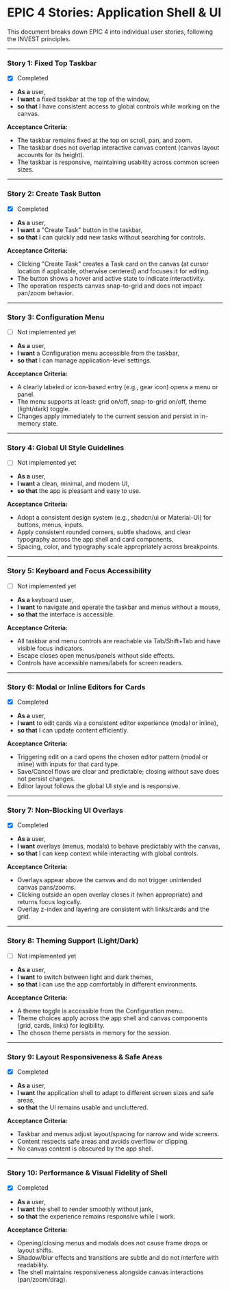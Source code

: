 # EPIC 4 Stories: Application Shell & UI

This document breaks down EPIC 4 into individual user stories, following the INVEST principles.

---

### Story 1: Fixed Top Taskbar
- [x] Completed

- **As a** user,
- **I want** a fixed taskbar at the top of the window,
- **so that** I have consistent access to global controls while working on the canvas.

**Acceptance Criteria:**

- The taskbar remains fixed at the top on scroll, pan, and zoom.
- The taskbar does not overlap interactive canvas content (canvas layout accounts for its height).
- The taskbar is responsive, maintaining usability across common screen sizes.

---

### Story 2: Create Task Button
- [x] Completed

- **As a** user,
- **I want** a "Create Task" button in the taskbar,
- **so that** I can quickly add new tasks without searching for controls.

**Acceptance Criteria:**

- Clicking "Create Task" creates a Task card on the canvas (at cursor location if applicable, otherwise centered) and focuses it for editing.
- The button shows a hover and active state to indicate interactivity.
- The operation respects canvas snap-to-grid and does not impact pan/zoom behavior.

---

### Story 3: Configuration Menu
- [ ] Not implemented yet

- **As a** user,
- **I want** a Configuration menu accessible from the taskbar,
- **so that** I can manage application-level settings.

**Acceptance Criteria:**

- A clearly labeled or icon-based entry (e.g., gear icon) opens a menu or panel.
- The menu supports at least: grid on/off, snap-to-grid on/off, theme (light/dark) toggle.
- Changes apply immediately to the current session and persist in in-memory state.

---

### Story 4: Global UI Style Guidelines
- [ ] Not implemented yet

- **As a** user,
- **I want** a clean, minimal, and modern UI,
- **so that** the app is pleasant and easy to use.

**Acceptance Criteria:**

- Adopt a consistent design system (e.g., shadcn/ui or Material-UI) for buttons, menus, inputs.
- Apply consistent rounded corners, subtle shadows, and clear typography across the app shell and card components.
- Spacing, color, and typography scale appropriately across breakpoints.

---

### Story 5: Keyboard and Focus Accessibility
- [ ] Not implemented yet

- **As a** keyboard user,
- **I want** to navigate and operate the taskbar and menus without a mouse,
- **so that** the interface is accessible.

**Acceptance Criteria:**

- All taskbar and menu controls are reachable via Tab/Shift+Tab and have visible focus indicators.
- Escape closes open menus/panels without side effects.
- Controls have accessible names/labels for screen readers.

---

### Story 6: Modal or Inline Editors for Cards
- [x] Completed

- **As a** user,
- **I want** to edit cards via a consistent editor experience (modal or inline),
- **so that** I can update content efficiently.

**Acceptance Criteria:**

- Triggering edit on a card opens the chosen editor pattern (modal or inline) with inputs for that card type.
- Save/Cancel flows are clear and predictable; closing without save does not persist changes.
- Editor layout follows the global UI style and is responsive.

---

### Story 7: Non-Blocking UI Overlays
- [x] Completed

- **As a** user,
- **I want** overlays (menus, modals) to behave predictably with the canvas,
- **so that** I can keep context while interacting with global controls.

**Acceptance Criteria:**

- Overlays appear above the canvas and do not trigger unintended canvas pans/zooms.
- Clicking outside an open overlay closes it (when appropriate) and returns focus logically.
- Overlay z-index and layering are consistent with links/cards and the grid.

---

### Story 8: Theming Support (Light/Dark)
- [ ] Not implemented yet

- **As a** user,
- **I want** to switch between light and dark themes,
- **so that** I can use the app comfortably in different environments.

**Acceptance Criteria:**

- A theme toggle is accessible from the Configuration menu.
- Theme choices apply across the app shell and canvas components (grid, cards, links) for legibility.
- The chosen theme persists in memory for the session.

---

### Story 9: Layout Responsiveness & Safe Areas
- [x] Completed

- **As a** user,
- **I want** the application shell to adapt to different screen sizes and safe areas,
- **so that** the UI remains usable and uncluttered.

**Acceptance Criteria:**

- Taskbar and menus adjust layout/spacing for narrow and wide screens.
- Content respects safe areas and avoids overflow or clipping.
- No canvas content is obscured by the app shell.

---

### Story 10: Performance & Visual Fidelity of Shell
- [x] Completed

- **As a** user,
- **I want** the shell to render smoothly without jank,
- **so that** the experience remains responsive while I work.

**Acceptance Criteria:**

- Opening/closing menus and modals does not cause frame drops or layout shifts.
- Shadow/blur effects and transitions are subtle and do not interfere with readability.
- The shell maintains responsiveness alongside canvas interactions (pan/zoom/drag).
